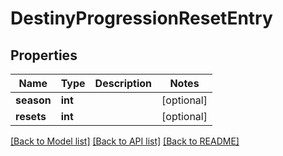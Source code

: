 # DestinyProgressionResetEntry

## Properties
Name | Type | Description | Notes
------------ | ------------- | ------------- | -------------
**season** | **int** |  | [optional] 
**resets** | **int** |  | [optional] 

[[Back to Model list]](../README.md#documentation-for-models) [[Back to API list]](../README.md#documentation-for-api-endpoints) [[Back to README]](../README.md)


